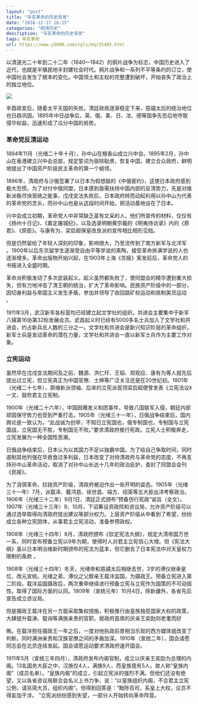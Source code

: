 ```yaml
---
layout: "post"
title: "辛亥革命的历史背景"
date: "2018-12-17 16:15"
categories: "明清历史"
description: "辛亥革命的历史背景"
tags: 辛亥革命
url: https://www.y5000.com/zgls/mq/25485.html
---
```






以清道光二十年到二十二年（1840—1842）的鸦片战争为标志，中国历史进入了近代，也就是半殖民地半封建社会时代。鸦片战争和一系列不平等条约的订立，使中国社会发生了根本的变化。中国领土和主权的完整遭到破坏，开始丧失了政治上的独立地位。

![](https://img.y5000.com/uploads/allimg/170913/8-1F91310220S21.jpg)

辛酉政变后，随着太平天国的失败，清廷政局逐渐稳定下来，慈禧太后的统治地位也日趋巩固。1895年中日战争后，英、俄、美、日、法、德等国争先恐后地夺取侵华权益，迅速形成了瓜分中国的局势。

###  革命党反清运动

1894年11月（光绪二十年十月），孙中山在檀香山成立兴中会。1895年2月，孙中山在香港建立兴中会总部，规定誓词为驱除鞑虏，恢复中国，建立合众政府，鲜明地提出了中国资产阶级民主革命的第一个纲领。

1896年，清政府与沙俄签署了以日本为假想敌的《中俄密约》，这使日本政府感到极大恐慌，为了对付中俄同盟，日本感到亟需扶持中国内部的反清势力，先是对维新派极尽快笼络之能事，戊戌变法失败后，日本政府转而动起利用以孙中山为代表的革命党的念头，而孙中山也是从这段时间开始，把活动基地设在了日本。

兴中会成立初期，革命党人中非常缺乏富有文采的人，他们所宣传的材料，仅仅有《扬州十日记》、《嘉定屠城纪》，以及选录明朝黄宗羲的《明夷待访录》内的《原君》、《原臣》。与康有为、梁启超保皇改良派的宣传相比相形见绌。

但是仍然留给了年轻人深刻的印象，影响很大，乃至流传到了南方新军与北洋军
。1900年以后东京留学生逐渐受自由平等学说的熏陶，接受革命排满学说的人也逐渐增多。革命出版物开始兴起，在1903年上海《苏报》案发前后，革命党人的书报进入全盛时期。

革命派积极发动了多次武装起义。起义虽然都失败了，使同盟会的精华遭到重大损失，但有力地冲击了清王朝的统治，扩大了革命影响。民族资产阶级中的一部分，因切身利益与帝国主义发生矛盾，参加并领导了收回路矿权运动和抵制美货运动
。

1911年3月，武汉新军各标营均已经建立起文学社的组织。共进会主要集中于新军八镇第16协第32标发展会员。武昌起义时已经有5000多名士兵加入了文学社和共进会，约占新兵总人数的三分之一。文学社和共进会是新兴知识阶层的革命组织，新军士兵是发动革命的潜在力量，文学社和共进会一直以新军士兵作为主要工作对象。

###  立宪运动

虽然早在戊戌变法期间及之前，魏源、洪仁玕、王韬、郑观应、康有为等人就先后提出过立宪，但立宪真正为中国官僚、士绅等广泛关注还是在20世纪初。1901年（光绪二十七年），原维新派领袖、后来的立宪派首领梁启超便曾发表《立宪法议》一文，鼓吹君主立宪制。

1900年（光绪二十六年），中国因爆发义和团事件，导致八国联军入侵，朝廷内部顽固保守势力也受到严重打击。1905年（光绪三十一年），日俄战争结束后，国内舆论是一致认为，“此战诚为创举，不知日立宪国也，俄专制国也，专制国与立宪国战，立宪国无不胜，专制国无不败。”要求清政府推行宪政。立宪人士积极奔走，立宪发展为一种全国性思潮。

日俄战争结束后，日本认为以其国力不足以独霸中国。为了给自己争取时间，同时遏制其他列强在华吞食过多利益，日本改变了对待清政府与革命党的态度，不再支持孙中山革命活动，取消了对孙中山长达十几年的政治庇护，查封了同盟会会刊《民报》。

为了消弭革命，拉拢资产阶级，清政府被迫作出一些开明的姿态。1905年（光绪三十一年）7月，派载泽、戴鸿慈、徐世昌、端方、绍英等五大臣出洋考察政治。1906年（光绪三十二年）9月1日，清廷正式颁布“预备仿行宪政”谕旨（全文）。1907年（光绪三十三年）9、10月，下诏筹设资政院和咨议局，允许资产阶级可以通过选举取得向清政府提出建议等部分权力。上层资产阶级从中看到了希望，纷纷成立各种立宪团体，从事君主立宪活动，准备参预政权。

1908年（光绪三十四年）8月，清政府颁布《钦定宪法大纲》，规定大清帝国万世一系，同时宣布预备立宪以9年为期，使得时人对君主立宪信心大增。但《宪法大纲》虽以日本明治维新时期颁布的宪法为蓝本，但它删去了日本宪法中对天皇权力限制的条款
。

1908年（光绪三十四年）冬天，光绪帝和慈禧太后相继去世，3岁的溥仪继承皇位，改元宣统。光绪之弟、溥仪之父醇亲王载沣监国，为摄政王。预备立宪进入第二阶段。载沣监国摄政后，两次重申继续进行预备立宪与立宪作为国策的不可动摇性。取得了国际方面的认同。1909年（宣统元年）10月4日，除新疆外，各省先后宣告成立咨议局。

但是摄政王载沣在另一方面采取集权措施，积极推行由皇族独揽国家大权的政策，大肆提升载涛、载询等满族亲贵的官职，居政府首席的庆亲王奕劻则老耄而好

贿。在载沣担任摄政王一年之后，一度对他执政前景相当乐观的西方媒体就改变了判断。同时满洲亲贵和汉族官僚之间的矛盾加深。1910年（宣统二年），国会请愿同志会在北京连续发起。国会请愿运动要求清政府速开国会。

1911年5月（宣统三年四月），清政府发布内阁官制，成立以庆亲王奕劻为总理的内阁。13名国务大臣之中，汉族仅4人，满族9人，而皇族竟有5人，故人称“皇族内阁”（成员名单）。“皇族内阁”的成立，引起立宪派的强烈不满。但他们还没有绝望，又以各省咨议局联合会名义上书力争，说：“以皇族组织内阁，不合君主立宪公例，请另简大员，组织内阁”。但得到回答是：“黜陟百司，系皇上大权，议员不得妄加干涉。
”立宪派纷纷感到失望，一部分人开始转向革命阵营。
